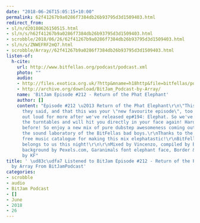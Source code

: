 ```yaml
---
date: "2018-06-26T15:05:15+10:00"
permalink: 62f41267b9a0286f7384db26b93795d3d1509403.html
redirect_from:
- sl/n/d20180626150515.html
- sl/n/s/h62f41267b9a0286f7384db26b93795d3d1509403.html
- scrobble/2018/06/26/62f41267b9a0286f7384db26b93795d3d1509403.html
- sl/n/s/ZNWEFRF2mQ7.html
- scrobble/Array//62f41267b9a0286f7384db26b93795d3d1509403.html
listen-of:
  h-cite:
    url: http://www.bitfellas.org/podcast/podcast.xml
    photo: ""
    audio:
    - http://files.exotica.org.uk/?http&mname=h18http&file=bitfellas/podcast/bitjam_212.mp3
    - http://archive.org/download/BitJam_Podcast-by-Array/
    name: 'BitJam Episode #212 - Return of the Phat Elephant'
    author: []
    content: "Episode #212 \u2013 Return of the Phat Elephant\r\n\"This was a blast\",
      they said, and that this was your \"new favourite episode\", too. You cried
      out loud for more after we've released ep#194: Elephat. So we've returned to
      the turntables and will hit you directly in your face again! Harder than ever
      before! So enjoy a new mix of pure dubstep awesomeness coming out directly from
      the sound laboratory of the BitFellas bad boys.\r\nThanks to the Monstercat
      free music catalogue for making this mix elephatastic!\r\nBitFellas - The bass
      belongs to us this night!\r\n\r\nMixed by Vincenzo, compiled by Bobic, logo
      background by Pexels.com, Garanimals font elephant face, Border & remixing slogan
      by KF"
title: ' \ud83c\udfa7 Listened to BitJam Episode #212 - Return of the Phat Elephant
  by Array From BitJamPodcast'
categories:
- scrobble
- audio
- BitJam Podcast
- []
- June
- 2018
- 26
---
```

